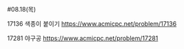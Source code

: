 #08.18(목) 

17136 색종이 붙이기
https://www.acmicpc.net/problem/17136

17281 야구공
https://www.acmicpc.net/problem/17281
